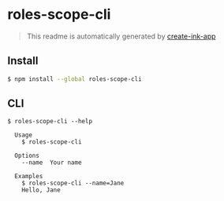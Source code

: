 # roles-scope-cli

> This readme is automatically generated by [create-ink-app](https://github.com/vadimdemedes/create-ink-app)


## Install

```bash
$ npm install --global roles-scope-cli
```


## CLI

```
$ roles-scope-cli --help

  Usage
    $ roles-scope-cli

  Options
    --name  Your name

  Examples
    $ roles-scope-cli --name=Jane
    Hello, Jane
```
